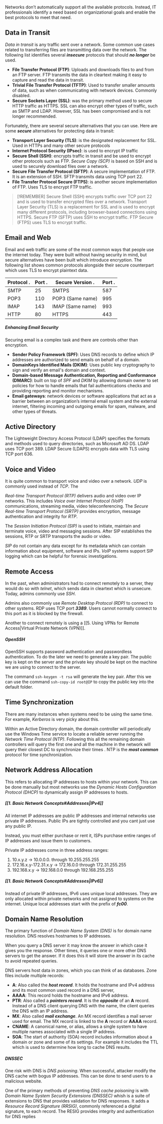 Networks don’t automatically support all the available protocols. Instead, IT professionals identify a need based on organizational goals and enable the best protocols to meet that need.

## Data in Transit
*Data in transit* is any traffic sent over a network. Some common use cases related to transferring files are transmitting data over the network. The following list identifies several ***insecure*** protocols that should ***no longer*** be used.

* **File Transfer Protocol (FTP)**:  Uploads and downloads files to and from an FTP server. FTP transmits the data in cleartext making it easy to capture and read the data in transit.
* **Trivial File Transfer Protocol (TFTP)**: Used to transfer smaller amounts of data, such as when communicating with network devices. Commonly disabled.
* **Secure Sockets Layer (SSL)**: was the primary method used to secure HTTP traffic as HTTPS. SSL can also encrypt other types of traffic, such as SMTP and LDAP. However, SSL has been compromised and is not longer recommended.

Fortunately, there are several secure alternatives that you can use. Here are some ***secure*** alternatives for protecting data in transit:

* **Transport Layer Security (TLS)**: is the designated replacement for SSL. Used in HTTPs and many other secure protocols
* **Internet Protocol Security (IPsec)**: is used to encrypt IP traffic
* **Secure Shell (SSH)**: encrypts traffic in transit and be used to encrypt other protocols such as FTP. *Secure Copy (SCP)* is based on SSH and is used to securely download files over a network.
* **Secure File Transfer Protocol (SFTP)**: A secure implementation of FTP. It is an extension of SSH. SFTP transmits data using TCP port 22.
* **File Transfer Protocol Secure (FTPS)**: is another secure implementation of FTP. Uses TLS to encrypt FTP traffic.

> [!REMEMBER]
> Secure Shell (SSH) encrypts traffic over TCP port 22 and is used to transfer encrypted files over a network. Transport Layer Security (TLS) is a replacement for SSL and is used to encrypt many different protocols, including browser-based connections using HTTPS. Secure FTP (SFTP) uses SSH to encrypt traffic. FTP Secure (FTPS) uses TLS to encrypt traffic.

## Email and Web
Email and web traffic are some of the most common ways that people use the internet today. They were built without having security in mind, but secure alternatives have been built which introduce encryption. The following list shows common protocols alongside their secure counterpart which uses TLS to encrypt plaintext data.

| Protocol                          . | Port               . | Secure Version                                 . | Port               . |
| ----------------------------------- | -------------------- | ------------------------------------------------ | -------------------- |
| SMTP                                | 25                   | SMTPS                                            | 587                  |
| POP3                                | 110                  | POP3 (Same name)                                 | 995                  |
| IMAP                                | 143                  | IMAP (Same name)                                 | 993                  |
| HTTP                                | 80                   | HTTPS                                            | 443                  |

##### Enhancing Email Security
Securing email is a complex task and there are controls other than encryption.

* **Sender Policy Framework (SPF)**: Uses DNS records to define which IP addresses are authorized to send emails on behalf of a domain.
* **DomainKeys Identified Mails (DKIM)**: Uses public key cryptography to sign and verify an email's domain and context.
* **Domain-based Message Authentication, Reporting and Conformance (DMARC)**: built on top of *SPF* and *DKIM* by allowing domain owner to set policies for how to handle emails that fail authentications checks and providing reporting and monitor mechanisms. 
* **Email gateways**: network devices or software applications that act as a barrier between an organization’s internal email system and the external internet, filtering incoming and outgoing emails for spam, malware, and other types of threats.

## Active Directory 
The Lightweight Directory Access Protocol (LDAP) specifies the formats and methods used to query directories, such as Microsoft AD DS. LDAP uses TCP port 389. LDAP Secure (LDAPS) encrypts data with TLS using TCP port 636.

## Voice and Video 
It is quite common to transport voice and video over a network. *UDP* is commonly used instead of *TCP*. The 

*Real-time Transport Protocol (RTP)* delivers audio and video over IP networks. This includes *Voice over Internet Protocol (VoIP)* communications, streaming media, video teleconferencing. The *Secure Real-time Transport Protocol (SRTP)* provides encryption, message authentication and integrity for *RTP*.

The *Session Initiation Protocol (SIP)* is used to initiate, maintain and terminate voice, video and messaging sessions. After SIP establishes the sessions, RTP or SRTP transports the audio or video.

*SIP* do not contain any data except for its metadata which can contain information about equipment, software and IPs. *VoIP* systems support SIP logging which can be helpful for forensic investigations.

## Remote Access
 In the past, when administrators had to connect remotely to a server, they would do so with *telnet*, which sends data in cleartext which is unsecure. Today, admins commonly use *SSH*.

Admins also commonly use *Remote Desktop Protocol (RDP)* to connect to other systems. RDP uses TCP port ***3389***. Users cannot normally connect to this port as it is blocked by the firewall.

Another to connect remotely is using a [[5. Using VPNs for Remote Access|Virtual Private Network (VPN)]].

##### OpenSSH
OpenSSH supports password authentication and passwordless authentication. To do the later we need to generate a key pair. The public key is kept on the server and the private key should be kept on the machine we are using to connect to the server.

The command `ssh-keygen -t rsa` will generate the key pair. After this we can use the command `ssh-copy-id root@IP` to copy the public key into the default folder. 

## Time Synchronization
There are many instances when systems need to be using the same time. For example, *Kerberos* is very picky about this.

Within an Active Directory domain, the domain controller will periodically use the Windows Time service to locate a reliable server running the *Network Time Protocol (NTP)*. Following this all the remaining domain controllers will query the first one and all the machine in the network will query their closest DC to synchronize their times . NTP is the ***most common*** protocol for time synchronization.

## Network Address Allocation
This refers to allocating IP addresses to hosts within your network. This can be done manually but most networks use the *Dynamic Hosts Configuration Protocol (DHCP)* to dynamically assign IP addresses to hosts. 

##### [[1. Basic Network Concepts#Addresses|IPv4]]
All internet IP addresses are public IP addresses and internal networks use private IP addresses. Public IPs are tightly controlled and you cant just use any public IP.

Instead, you must either purchase or rent it, ISPs purchase entire ranges of IP addresses and issue them to customers.

Private IP addresses come in three address ranges:
1. 10.x.y.z -> 10.0.0.0. through 10.255.255.255
2. 172.16.x.y-172.31.x.y -> 172.16.0.0 through 172.31.255.255
3. 192.168.x.y -> 192.168.0.0 through 192.168.255.255

##### [[1. Basic Network Concepts#Addresses|IPv6]]
Instead of private IP addresses, IPv6 uses unique local addresses. They are only allocated within private networks and not assigned to systems on the internet. Unique local addresses start with the prefix of ***fc00***.

## Domain Name Resolution
The primary function of *Domain Name System (DNS)* is for domain name resolution. DNS resolves hostnames to IP addresses.

When you query a DNS server it may know the answer in which case it gives you the response. Other times, it queries one or more other DNS servers to get the answer. If it does this it will store the answer in its cache to avoid repeated queries. 

DNS servers host data in zones, which you can think of as databases. Zone files include multiple records:

* **A**: Also called the ***host record***. It holds the hostname and IPv4 address and its most common used record in a DNS server, 
* **AAAA**: This record holds the hostname and IPv6 address.
* **PTR**: Also called a ***pointers record***. It is the ***opposite*** of an **A** record. Instead of a DNS client querying DNS with the name, the client queries the DNS with an IP address.
* **MX**: Also called ***mail exchange***. An MX record identifies a mail server used for email. The MX record is linked to the **A** record or **AAAA** record. 
* **CNAME**: A canonical name, or alias, allows a single system to have multiple names associated with a single IP address. 
* **SOA**: The start of authority (SOA) record includes information about a domain or zone and some of its settings. For example it includes the TTL which is used to determine how long to cache DNS results. 

##### DNSSEC
One risk with DNS is *DNS poisoning*. When successful, attacker modify the DNS cache with bogus IP addresses. This can be done to send users to a malicious website. 

One of the primary methods of preventing *DNS cache poisoning* is with *Domain Name System Security Extensions (DNSSEC)* whish is a suite of extensions to DNS that provides validation for DNS responses. It adds a *Resource Record Signature (RRSIG)*, commonly referenced a digital signature, to each record. The RESIG provides integrity and authentication for DNS replies